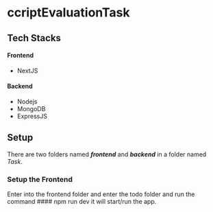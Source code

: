 # ccriptEvaluationTask
## Tech Stacks
#### Frontend
- NextJS
#### Backend 
- Nodejs
- MongoDB
- ExpressJS

## Setup 

There are two folders named **_frontend_**  and **_backend_** in a folder named _Task_. 

### Setup the Frontend

Enter into the frontend folder and enter the todo folder and run the command #### npm run dev it will start/run the app.


